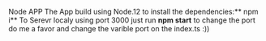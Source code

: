 Node APP
The App build using Node.12 
to install the dependencies:** npm i**
To Serevr localy using port 3000 just run **npm start**
to change the port do me a favor and change the varible port on the index.ts :)) 
